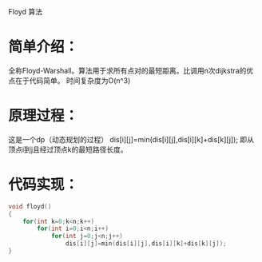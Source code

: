 Floyd 算法
# 简单介绍： #
全称Floyd-Warshall。算法用于求所有点对的最短距离。比调用n次dijkstra的优点在于代码简单。
时间复杂度为O(n^3)
# 原理过程： #
这是一个dp（动态规划的过程）
dis[i][j]=min(dis[i][j],dis[i][k]+dis[k][j]);
即从顶点i到j且经过顶点k的最短路径长度。
# 代码实现： #
```cpp
void floyd()  
{  
    for(int k=0;k<n;k++)  
        for(int i=0;i<n;i++)  
            for(int j=0;j<n;j++)  
                dis[i][j]=min(dis[i][j],dis[i][k]+dis[k][j]);  
}
	
```